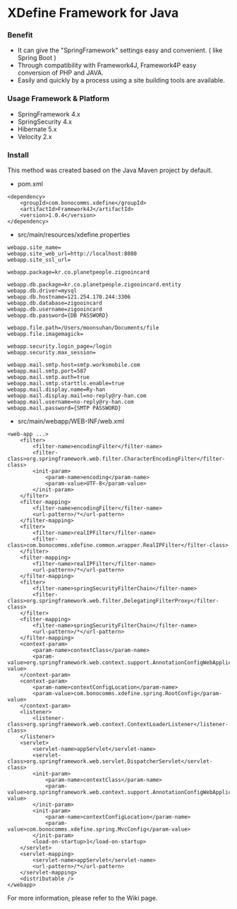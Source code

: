 # XDefine Framework for Java


### Benefit

* It can give the "SpringFramework" settings easy and convenient. ( like Spring Boot )
* Through compatibility with Framework4J, Framework4P easy conversion of PHP and JAVA.
* Easily and quickly by a process using a site building tools are available.


### Usage Framework & Platform

* SpringFramework 4.x
* SpringSecurity 4.x
* Hibernate 5.x
* Velocity 2.x


### Install

This method was created based on the Java Maven project by default.

* pom.xml

```
<dependency>
	<groupId>com.bonocomms.xdefine</groupId>
	<artifactId>Framework4J</artifactId>
	<version>1.0.4</version>
</dependency>
```

* src/main/resources/xdefine.properties

```
webapp.site_name=
webapp.site_web_url=http://localhost:8080
webapp.site_ssl_url=

webapp.package=kr.co.planetpeople.zigooincard

webapp.db.package=kr.co.planetpeople.zigooincard.entity
webapp.db.driver=mysql
webapp.db.hostname=121.254.170.244:3306
webapp.db.database=zigooincard
webapp.db.username=zigooincard
webapp.db.password={DB PASSWORD}

webapp.file.path=/Users/moonsuhan/Documents/file
webapp.file.imagemagick=

webapp.security.login_page=/login
webapp.security.max_session=

webapp.mail.smtp.host=smtp.worksmobile.com
webapp.mail.smtp.port=587
webapp.mail.smtp.auth=true
webapp.mail.smtp.starttls.enable=true
webapp.mail.display.name=Ry-han
webapp.mail.display.mail=no-reply@ry-han.com
webapp.mail.username=no-reply@ry-han.com
webapp.mail.password={SMTP PASSWORD}
```
 
* src/main/webapp/WEB-INF/web.xml
```
<web-app ...>
	<filter>
	    <filter-name>encodingFilter</filter-name>
	    <filter-class>org.springframework.web.filter.CharacterEncodingFilter</filter-class>
	    <init-param>
	        <param-name>encoding</param-name>
	        <param-value>UTF-8</param-value>
	    </init-param>
	</filter>
	<filter-mapping>
	    <filter-name>encodingFilter</filter-name>
	    <url-pattern>/*</url-pattern>
	</filter-mapping>
	<filter>
	    <filter-name>realIPFilter</filter-name>
	    <filter-class>com.bonocomms.xdefine.common.wrapper.RealIPFilter</filter-class>
	</filter>
	<filter-mapping>
	    <filter-name>realIPFilter</filter-name>
	    <url-pattern>/*</url-pattern>
	</filter-mapping>
	<filter>
	    <filter-name>springSecurityFilterChain</filter-name>
	    <filter-class>org.springframework.web.filter.DelegatingFilterProxy</filter-class>
	</filter>
	<filter-mapping>
	    <filter-name>springSecurityFilterChain</filter-name>
	    <url-pattern>/*</url-pattern>
	</filter-mapping>
	<context-param>
	    <param-name>contextClass</param-name>
	    <param-value>org.springframework.web.context.support.AnnotationConfigWebApplicationContext</param-value>
	</context-param>
	<context-param>
	    <param-name>contextConfigLocation</param-name>
	    <param-value>com.bonocomms.xdefine.spring.RootConfig</param-value>
	</context-param>
	<listener>
	    <listener-class>org.springframework.web.context.ContextLoaderListener</listener-class>
	</listener>
	<servlet>
	    <servlet-name>appServlet</servlet-name>
	    <servlet-class>org.springframework.web.servlet.DispatcherServlet</servlet-class>
	    <init-param>
	        <param-name>contextClass</param-name>
	        <param-value>org.springframework.web.context.support.AnnotationConfigWebApplicationContext</param-value>
	    </init-param>
	    <init-param>
	        <param-name>contextConfigLocation</param-name>
	        <param-value>com.bonocomms.xdefine.spring.MvcConfig</param-value>
	    </init-param>
	    <load-on-startup>1</load-on-startup>
	</servlet>
	<servlet-mapping>
	    <servlet-name>appServlet</servlet-name>
	    <url-pattern>/*</url-pattern>
	</servlet-mapping>
	<distributable />
</webapp>

```

For more information, please refer to the Wiki page.


